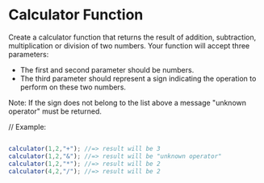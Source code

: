 # Calculator Function
Create a calculator function that returns the result of addition, subtraction, multiplication or division of two numbers.
Your function will accept three parameters:
- The first and second parameter should be numbers.
- The third parameter should represent a sign indicating the operation to perform on these two numbers.

Note: If the sign does not belong to the list above a message "unknown operator" must be returned.

// Example:
```js

calculator(1,2,"+"); //=> result will be 3
calculator(1,2,"&"); //=> result will be "unknown operator"
calculator(1,2,"*"); //=> result will be 2
calculator(4,2,"/"); //=> result will be 2

```
